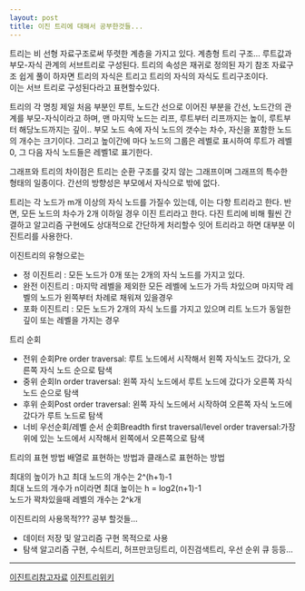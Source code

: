 ```yaml
---
layout: post
title: 이진 트리에 대해서 공부한것들...
---
```


트리는 비 선형 자료구조로써 뚜렷한 계층을 가지고 있다. 계층형 트리 구조... 루트값과 부모-자식 관계의 서브트리로 구성된다.
트리의 속성은 재귀로 정의된 자기 참조 자료구조 쉽게 풀이 하자면 트리의 자식은 트리고 트리의 자식의 자식도 트리구조이다.  
이는 서브 트리로 구성된다라고 표현할수있다.

트리의 각 명칭
제일 처음 부분인 루트, 노드간 선으로 이어진 부분을 간선, 노드간의 관계를 부모-자식이라고 하며,
맨 마지막 노드는 리프, 루트부터 리프까지는 높이, 루트부터 해당노드까지는 깊이..
부모 노드 속에 자식 노드의 갯수는 차수, 자신을 포함한 노드의 개수는 크기이다.
그리고 높이간에 마다 노드의 그룹은 레벨로 표시하여 루트가 레벨 0, 그 다음 자식 노드들은 레벨1로 표기한다.

그래프와 트리의 차이점은 트리는 순환 구조를 갖지 않는 그래프이며 그래프의 특수한 형태의 일종이다.
간선의 방향성은 부모에서 자식으로 밖에 없다.


트리는 각 노드가 m개 이상의 자식 노드를 가질수 있는데, 이는 다항 트리라고 한다.
반면, 모든 노드의 차수가 2개 이하일 경우 이진 트리라고 한다.
다진 트리에 비해 훨씬 간결하고 알고리즘 구현에도 상대적으로 간단하게 처리할수 잇어 트리라고 하면 대부분 이진트리를 사용한다.

이진트리의 유형으로는
- 정 이진트리 : 모든 노드가 0개 또는 2개의 자식 노드를 가지고 있다.
- 완전 이진트리 : 마지막 레벨을 제외한 모든 레벨에 노드가 가득 차있으며 마지막 레벨의 노드가 왼쪽부터 차례로 채워져 있을경우
- 포화 이진트리 : 모든 노드가 2개의 자식 노드를 가지고 있으며 리트 노드가 동일한 깊이 또는 레벨을 가지는 경우

트리 순회
- 전위 순회Pre order traversal: 루트 노드에서 시작해서 왼쪽 자식노드 갔다가, 오른쪽 자식 노드 순으로 탐색
- 중위 순회In order traversal: 왼쪽 자식 노드에서 루트 노드에 갔다가 오른쪽 자식노드 순으로 탐색
- 후위 순회Post order traversal: 왼쪽 자식 노드에서 시작하여 오른쪽 자식 노드에 갔다가 루트 노드로 탐색
- 너비 우선순회/레벨 순서 순회Breadth first traversal/level order traversal:가장 위에 있는 노드에서 시작해서 왼쪽에서 오른쪽으로 탐색

트리의 표현 방법
배열로 표현하는 방법과 클래스로 표현하는 방법

최대의 높이가 h고 최대 노드의 개수는  2^(h+1)-1   
최대 노드의 개수가 n이라면 최대 높이는 h = log2(n+1)-1  
노드가 꽉차있을때 레벨의 개수는 2^k개  



이진트리의 사용목적??? 공부 할것들...
- 데이터 저장 및 알고리즘 구현 목적으로 사용
- 탐색 알고리즘 구현, 수식트리, 허프만코딩트리, 이진검색트리, 우선 순위 큐 등등...
- - -
[이진트리참고자료](https://www.boostcourse.org/cs204/lecture/626047?isDesc=false)
[이진트리위키](https://ko.wikipedia.org/wiki/%EC%9D%B4%EC%A7%84_%ED%8A%B8%EB%A6%AC)